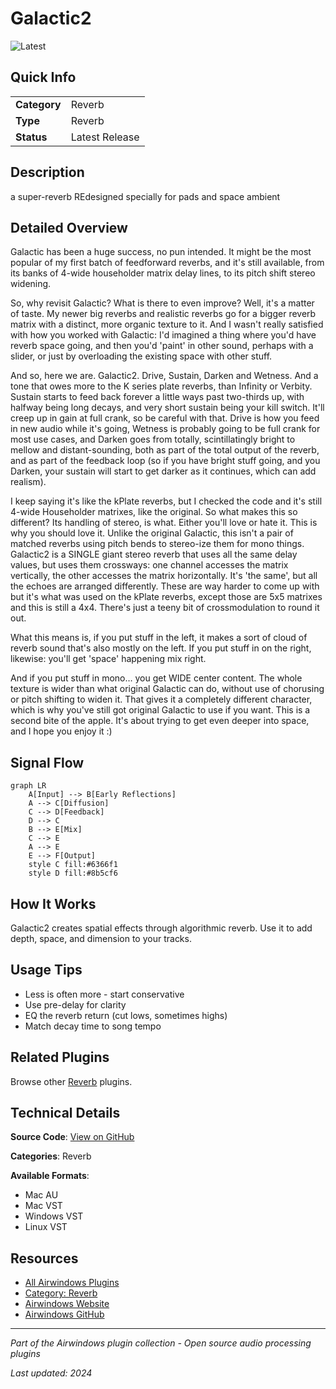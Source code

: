 # Galactic2

![Latest](https://img.shields.io/badge/-Latest-10b981)

## Quick Info

| | |
|---|---|
| **Category** | Reverb |
| **Type** | Reverb |
| **Status** | Latest Release |

## Description

a super-reverb REdesigned specially for pads and space ambient

## Detailed Overview

Galactic has been a huge success, no pun intended. It might be the most popular of my first batch of feedforward reverbs, and it's still available, from its banks of 4-wide householder matrix delay lines, to its pitch shift stereo widening.

So, why revisit Galactic? What is there to even improve? Well, it's a matter of taste. My newer big reverbs and realistic reverbs go for a bigger reverb matrix with a distinct, more organic texture to it. And I wasn't really satisfied with how you worked with Galactic: I'd imagined a thing where you'd have reverb space going, and then you'd 'paint' in other sound, perhaps with a slider, or just by overloading the existing space with other stuff.

And so, here we are. Galactic2. Drive, Sustain, Darken and Wetness. And a tone that owes more to the K series plate reverbs, than Infinity or Verbity. Sustain starts to feed back forever a little ways past two-thirds up, with halfway being long decays, and very short sustain being your kill switch. It'll creep up in gain at full crank, so be careful with that. Drive is how you feed in new audio while it's going, Wetness is probably going to be full crank for most use cases, and Darken goes from totally, scintillatingly bright to mellow and distant-sounding, both as part of the total output of the reverb, and as part of the feedback loop (so if you have bright stuff going, and you Darken, your sustain will start to get darker as it continues, which can add realism).

I keep saying it's like the kPlate reverbs, but I checked the code and it's still 4-wide Householder matrixes, like the original. So what makes this so different? Its handling of stereo, is what. Either you'll love or hate it. This is why you should love it. Unlike the original Galactic, this isn't a pair of matched reverbs using pitch bends to stereo-ize them for mono things. Galactic2 is a SINGLE giant stereo reverb that uses all the same delay values, but uses them crossways: one channel accesses the matrix vertically, the other accesses the matrix horizontally. It's 'the same', but all the echoes are arranged differently. These are way harder to come up with but it's what was used on the kPlate reverbs, except those are 5x5 matrixes and this is still a 4x4. There's just a teeny bit of crossmodulation to round it out.

What this means is, if you put stuff in the left, it makes a sort of cloud of reverb sound that's also mostly on the left. If you put stuff in on the right, likewise: you'll get 'space' happening mix right.

And if you put stuff in mono… you get WIDE center content. The whole texture is wider than what original Galactic can do, without use of chorusing or pitch shifting to widen it. That gives it a completely different character, which is why you've still got original Galactic to use if you want. This is a second bite of the apple. It's about trying to get even deeper into space, and I hope you enjoy it :)

## Signal Flow

```mermaid
graph LR
    A[Input] --> B[Early Reflections]
    A --> C[Diffusion]
    C --> D[Feedback]
    D --> C
    B --> E[Mix]
    C --> E
    A --> E
    E --> F[Output]
    style C fill:#6366f1
    style D fill:#8b5cf6
```

## How It Works

Galactic2 creates spatial effects through algorithmic reverb. Use it to add depth, space, and dimension to your tracks.

## Usage Tips

- Less is often more - start conservative
- Use pre-delay for clarity
- EQ the reverb return (cut lows, sometimes highs)
- Match decay time to song tempo


## Related Plugins

Browse other [Reverb](../categories/reverb.md) plugins.


## Technical Details

**Source Code**: [View on GitHub](https://github.com/airwindows/airwindows/tree/master/plugins/LinuxVST/src/Galactic2)

**Categories**: Reverb

**Available Formats**:
- Mac AU
- Mac VST
- Windows VST
- Linux VST

## Resources

- [All Airwindows Plugins](../../README.md)
- [Category: Reverb](../categories/reverb.md)
- [Airwindows Website](https://www.airwindows.com)
- [Airwindows GitHub](https://github.com/airwindows/airwindows)

---

*Part of the Airwindows plugin collection - Open source audio processing plugins*

*Last updated: 2024*
